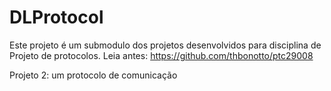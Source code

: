 # DLProtocol
Este projeto é um submodulo dos projetos desenvolvidos para disciplina de Projeto de protocolos. Leia antes: https://github.com/thbonotto/ptc29008

Projeto 2: um protocolo de comunicação
